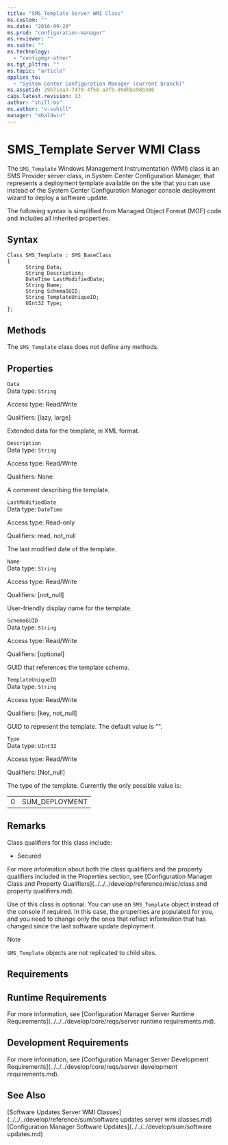```yaml
---
title: "SMS_Template Server WMI Class"
ms.custom: ""
ms.date: "2016-09-20"
ms.prod: "configuration-manager"
ms.reviewer: ""
ms.suite: ""
ms.technology: 
  - "configmgr-other"
ms.tgt_pltfrm: ""
ms.topic: "article"
applies_to: 
  - "System Center Configuration Manager (current branch)"
ms.assetid: 29b71ea3-7470-4f58-a3fb-89dbbe98b386
caps.latest.revision: 13
author: "shill-ms"
ms.author: "v-suhill"
manager: "mbaldwin"
---
```

# SMS_Template Server WMI Class
The `SMS_Template` Windows Management Instrumentation (WMI) class is an SMS Provider server class, in System Center Configuration Manager, that represents a deployment template available on the site that you can use instead of the System Center Configuration Manager console deployment wizard to deploy a software update.  
  
 The following syntax is simplified from Managed Object Format (MOF) code and includes all inherited properties.  
  
## Syntax  
  
```  
Class SMS_Template : SMS_BaseClass  
{  
      String Data;  
      String Description;  
      DateTime LastModifiedDate;  
      String Name;  
      String SchemaGUID;  
      String TemplateUniqueID;  
      UInt32 Type;  
};  
```  
  
## Methods  
 The `SMS_Template` class does not define any methods.  
  
## Properties  
 `Data`  
 Data type: `String`  
  
 Access type: Read/Write  
  
 Qualifiers: [lazy, large]  
  
 Extended data for the template, in XML format.  
  
 `Description`  
 Data type: `String`  
  
 Access type: Read/Write  
  
 Qualifiers: None  
  
 A comment describing the template.  
  
 `LastModifiedDate`  
 Data type: `DateTime`  
  
 Access type: Read-only  
  
 Qualifiers: read, not_null  
  
 The last modified date of the template.  
  
 `Name`  
 Data type: `String`  
  
 Access type: Read/Write  
  
 Qualifiers: [not_null]  
  
 User-friendly display name for the template.  
  
 `SchemaGUID`  
 Data type: `String`  
  
 Access type: Read/Write  
  
 Qualifiers: [optional]  
  
 GUID that references the template schema.  
  
 `TemplateUniqueID`  
 Data type: `String`  
  
 Access type: Read/Write  
  
 Qualifiers: [key, not_null]  
  
 GUID to represent the template. The default value is "".  
  
 `Type`  
 Data type: `UInt32`  
  
 Access type: Read/Write  
  
 Qualifiers: [Not_null]  
  
 The type of the template. Currently the only possible value is:  
  
|||  
|-|-|  
|0|SUM_DEPLOYMENT|  
  
## Remarks  
 Class qualifiers for this class include:  
  
-   Secured  
  
 For more information about both the class qualifiers and the property qualifiers included in the Properties section, see [Configuration Manager Class and Property Qualifiers](../../../develop/reference/misc/class and property qualifiers.md).  
  
 Use of this class is optional. You can use an `SMS_Template` object instead of the console if required. In this case, the properties are populated for you, and you need to change only the ones that reflect information that has changed since the last software update deployment.  
  
> [!NOTE]
>  `SMS_Template` objects are not replicated to child sites.  
  
## Requirements  
  
## Runtime Requirements  
 For more information, see [Configuration Manager Server Runtime Requirements](../../../develop/core/reqs/server runtime requirements.md).  
  
## Development Requirements  
 For more information, see [Configuration Manager Server Development Requirements](../../../develop/core/reqs/server development requirements.md).  
  
## See Also  
 [Software Updates Server WMI Classes](../../../develop/reference/sum/software updates server wmi classes.md)   
 [Configuration Manager Software Updates](../../../develop/sum/software updates.md)